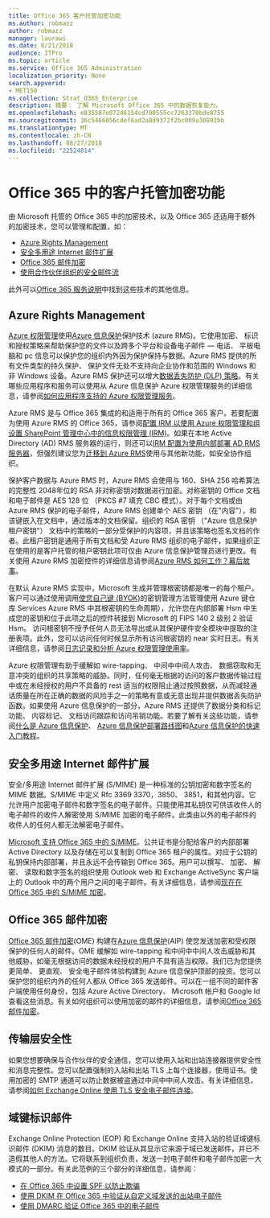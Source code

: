 ```yaml
---
title: Office 365 客户托管加密功能
ms.author: robmazz
author: robmazz
manager: laurawi
ms.date: 8/21/2018
audience: ITPro
ms.topic: article
ms.service: Office 365 Administration
localization_priority: None
search.appverid:
- MET150
ms.collection: Strat_O365_Enterprise
description: 摘要： 了解 Microsoft Office 365 中的数据恢复能力。
ms.openlocfilehash: e835587e07246154cd700555cc7263370bde8755
ms.sourcegitcommit: 36c5466056cdef6ad2a8d9372f2bc009a30892bb
ms.translationtype: MT
ms.contentlocale: zh-CN
ms.lasthandoff: 08/27/2018
ms.locfileid: "22524814"
---
```

# <a name="customer-managed-encryption-features-in-office-365"></a>Office 365 中的客户托管加密功能

由 Microsoft 托管的 Office 365 中的加密技术，以及 Office 365 还适用于额外的加密技术，您可以管理和配置，如：
- [Azure Rights Management](https://docs.microsoft.com/azure/information-protection/what-is-azure-rms)
- [安全多用途 Internet 邮件扩展](http://blogs.technet.com/b/exchange/archive/2014/12/15/how-to-configure-s-mime-in-office-365.aspx)
- [Office 365 邮件加密](http://products.office.com/en-us/exchange/office-365-message-encryption)
- [使用合作伙伴组织的安全邮件流](https://docs.microsoft.com/exchange/mail-flow-best-practices/use-connectors-to-configure-mail-flow/set-up-connectors-for-secure-mail-flow-with-a-partner)

此外可以[Office 365 服务说明](https://technet.microsoft.com/en-us/library/office-365-service-descriptions.aspx)中找到这些技术的其他信息。

## <a name="azure-rights-management"></a>Azure Rights Management
[Azure 权限管理](https://docs.microsoft.com/azure/information-protection/what-is-azure-rms)使用[Azure 信息保护](https://docs.microsoft.com/information-protection/understand-explore/what-is-information-protection)保护技术 (azure RMS)。它使用加密、 标识和授权策略来帮助保护您的文件以及跨多个平台和设备电子邮件 — 电话、 平板电脑和 pc 信息可以保护您的组织内外因为保护保持与数据。Azure RMS 提供的所有文件类型的持久保护、 保护文件无处不支持向企业协作和范围的 Windows 和非 Windows 设备。Azure RMS 保护还可以增大[数据丢失防护 (DLP) 策略](https://docs.microsoft.com/exchange/security-and-compliance/data-loss-prevention/data-loss-prevention)。有关哪些应用程序和服务可以使用从 Azure 信息保护 Azure 权限管理服务的详细信息，请参阅[如何应用程序支持的 Azure 权限管理服务](https://docs.microsoft.com/information-protection/understand-explore/applications-support)。

Azure RMS 是与 Office 365 集成的和适用于所有的 Office 365 客户。若要配置为使用 Azure RMS 的 Office 365，请参阅[配置 IRM 以使用 Azure 权限管理和组设置 SharePoint 管理中心中的信息权限管理 (IRM)](https://technet.microsoft.com/en-us/library/dn151475(v=exchg.150).aspx)。如果在本地 Active Directory (AD) RMS 服务器的运行，则还可以[IRM 配置为使用内部部署 AD RMS 服务器](https://docs.microsoft.com/office365/SecurityCompliance/configure-irm-to-use-an-on-premises-ad-rms-server)，但强烈建议您为[迁移到 Azure RMS](https://docs.microsoft.com/azure/information-protection/migrate-from-ad-rms-to-azure-rms)使用与其他新功能，如安全协作组织。

保护客户数据与 Azure RMS 时，Azure RMS 会使用与 160、SHA 256 哈希算法的完整性 2048年位的 RSA 非对称密钥对数据进行加密。对称密钥的 Office 文档和电子邮件是 AES 128 位 （PKCS #7 填充 CBC 模式）。对于每个文档或由 Azure RMS 保护的电子邮件，Azure RMS 创建单个 AES 密钥 （在"内容"），和该键嵌入在文档中，通过版本的文档保留。组织的 RSA 密钥 （"Azure 信息保护租户密钥"） 文档中的策略的一部分受保护的内容项，并且该策略也签名文档的作者。此租户密钥是通用于所有文档和受 Azure RMS 组织的电子邮件，如果组织正在使用的是客户托管的租户密钥此项可仅由 Azure 信息保护管理员进行更改。有关使用 Azure RMS 加密控件的详细信息请参阅[Azure RMS 如何工作？幕后故事](https://docs.microsoft.com/information-protection/understand-explore/how-does-it-work)。

在默认 Azure RMS 实现中，Microsoft 生成并管理根密钥都是唯一的每个租户。客户可以通过使用调用[使您自己键 (BYOK)](https://docs.microsoft.com/azure/information-protection/plan-implement-tenant-key)的密钥管理方法管理使用 Azure 键仓库 Services Azure RMS 中其根密钥的生命周期），允许您在内部部署 Hsm 中生成您的密钥和位于此项之后的控件转接到 Microsoft 的 FIPS 140 2 级别 2 验证 Hsm。 访问根密钥不授予任何人员无法导出或从其保护硬件安全模块中提取的注册表项。此外，您可以访问任何时候显示所有访问根密钥的 near 实时日志。有关详细信息，请参阅[日志记录和分析 Azure 权限管理使用率](https://docs.microsoft.com/azure/information-protection/log-analyze-usage)。

Azure 权限管理有助于缓解如 wire-tapping、 中间中中间人攻击、 数据窃取和无意冲突的组织的共享策略的威胁。同时，任何毫无根据的访问的客户数据传输过程中或在未经授权的用户不具备的 rest 适当的权限阻止通过按照数据，从而减轻通话质量在所在正确的数据的风险手之一的策略有意或无意出现并提供数据丢失防护函数。如果使用 Azure 信息保护的一部分，Azure RMS 还提供了数据分类和标记功能、 内容标记、 文档访问跟踪和访问吊销功能。若要了解有关这些功能，请参阅[什么是 Azure 信息保护](https://docs.microsoft.com/information-protection/understand-explore/what-is-information-protection)、 [Azure 信息保护部署路线图](https://docs.microsoft.com/information-protection/plan-design/deployment-roadmap)和[Azure 信息保护的快速入门教程](https://docs.microsoft.com/information-protection/get-started/infoprotect-quick-start-tutorial)。

## <a name="secure-multipurpose-internet-mail-extension"></a>安全多用途 Internet 邮件扩展
安全/多用途 Internet 邮件扩展 (S/MIME) 是一种标准的公钥加密和数字签名的 MIME 数据。S/MIME 中定义 Rfc 3369 3370，3850、 3851，和其他内容。它允许用户加密电子邮件和数字签名的电子邮件。只能使用其私钥仅可供该收件人的电子邮件的收件人解密使用 S/MIME 加密的电子邮件。此类由以外的电子邮件的收件人的任何人都无法解密电子邮件。

[Microsoft 支持 Office 365 中的 S/MIME](http://blogs.technet.com/b/exchange/archive/2014/12/15/how-to-configure-s-mime-in-office-365.aspx)。公共证书是分配给客户的内部部署 Active Directory 以及存储在可以复制到 Office 365 租户的属性。对应于公钥的私钥保持内部部署，并且永远不会传输到 Office 365。用户可以撰写、 加密、 解密、 读取和数字签名的组织使用 Outlook web 和 Exchange ActiveSync 客户端上的 Outlook 中的两个用户之间的电子邮件。有关详细信息，请参阅[现在在 Office 365 中的 S/MIME 加密](http://blogs.office.com/2014/02/26/smime-encryption-now-in-office-365/)。

## <a name="office-365-message-encryption"></a>Office 365 邮件加密
[Office 365 邮件加密](https://products.office.com/en-us/exchange/office-365-message-encryption)(OME) 构建在[Azure 信息保护](https://docs.microsoft.com/information-protection/understand-explore/what-is-information-protection)(AIP) 使您发送加密和受权限保护的任何人的邮件。OME 缓解如 wire-tapping 和中间中中间人攻击威胁和其他威胁，如毫无根据访问的数据未经授权的用户不具有适当权限。我们已为您提供更简单、 更直观、 安全电子邮件体验构建到 Azure 信息保护顶部的投资。您可以保护您的组织内外的任何人都从 Office 365 发送邮件。可以在一组不同的邮件客户端使用任何身份，包括 Azure Active Directory、 Microsoft 帐户和 Google Id 查看这些消息。有关如何组织可以使用加密的邮件的详细信息，请参阅[Office 365 邮件加密](https://support.office.com/article/F87CB016-7876-4317-AE3C-9169B311FF8A)。

## <a name="transport-layer-security"></a>传输层安全性
如果您想要确保与合作伙伴的安全通信，您可以使用入站和出站连接器提供安全性和消息完整性。您可以配置强制的入站和出站 TLS 上每个连接器，使用证书。使用加密的 SMTP 通道可以防止数据被盗通过中间中中间人攻击。有关详细信息，请参阅[如何 Exchange Online 使用 TLS 安全电子邮件连接](https://support.office.com/article/How-Exchange-Online-uses-TLS-to-secure-email-connections-in-Office-365-4CDE0CDA-3430-4DC0-B489-F2C0736C929F)。

## <a name="domain-keys-identified-mail"></a>域键标识邮件
Exchange Online Protection (EOP) 和 Exchange Online 支持入站的验证域键标识邮件 (DKIM) 消息的数目。DKIM 验证从其显示它来源于域已发送邮件，并已不造假其他人的方法。它将联系到组织负责，发送一封电子邮件和电子邮件加密一大模式的一部分。有关此范例的三个部分的详细信息，请参阅：
- [在 Office 365 中设置 SPF 以防止欺骗](https://docs.microsoft.com/office365/SecurityCompliance/set-up-spf-in-office-365-to-help-prevent-spoofing)
- [使用 DKIM 在 Office 365 中验证从自定义域发送的出站电子邮件](https://docs.microsoft.com/office365/SecurityCompliance/use-dkim-to-validate-outbound-email)
- [使用 DMARC 验证 Office 365 中的电子邮件](https://https://docs.microsoft.com/office365/SecurityCompliance/use-dmarc-to-validate-email)
